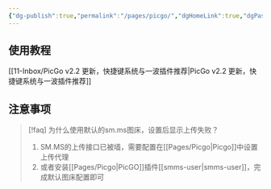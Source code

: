 ```yaml
---
{"dg-publish":true,"permalink":"/pages/picgo/","dgHomeLink":true,"dgPassFrontmatter":false}
---
```


## 使用教程
[[11-Inbox/PicGo v2.2 更新，快捷键系统与一波插件推荐|PicGo v2.2 更新，快捷键系统与一波插件推荐]]
## 注意事项
> [!faq] 为什么使用默认的sm.ms图床，设置后显示上传失败？
> 1. SM.MS的上传接口已被墙，需要配置在[[Pages/Picgo|Picgo]]中设置上传代理
> 2. 或者安装[[Pages/Picgo|PicGO]]插件[[smms-user|smms-user]]，完成默认图床配置即可
